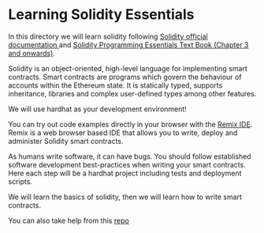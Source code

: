 # Learning Solidity Essentials

In this directory we will learn solidity following <a href='https://docs.soliditylang.org/en/v0.8.19/introduction-to-smart-contracts.html'> Solidity official documentation </a> and <a href='https://www.amazon.com/Solidity-Programming-Essentials-building-contracts/dp/1803231181/ref=sr_1_2_sspa'>Solidity Programming Essentials Text Book (Chapter 3 and onwards)</a>.

Solidity is an object-oriented, high-level language for implementing smart contracts. Smart contracts are programs which govern the behaviour of accounts within the Ethereum state. It is statically typed, supports inheritance, libraries and complex user-defined types among other features.

We will use hardhat as your development environment! 

You can try out code examples directly in your browser with the <a href='https://remix.ethereum.org/'> Remix IDE</a>. Remix is a web browser based IDE that allows you to write, deploy and administer Solidity smart contracts.

As humans write software, it can have bugs. You should follow established software development best-practices when writing your smart contracts. Here each step will be a hardhat project including tests and deployment scripts.

We will learn the basics of solidity, then we will learn how to write smart contracts.

You can also take help from this [repo](https://github.com/panaverse/defi-dapps-solidity-smart-contracts)
